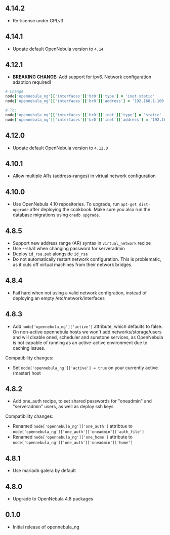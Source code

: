 4.14.2
------

- Re-license under GPLv3

4.14.1
------

- Update default OpenNebula version to `4.14`

4.12.1
------

- **BREAKING CHANGE:** Add support for ipv6. Network configuration adaption required!

```ruby
# Change
node['opennebula_ng']['interfaces']['br0']['type'] = 'inet static'
node['opennebula_ng']['interfaces']['br0']['address'] = '192.168.1.100'

# To:
node['opennebula_ng']['interfaces']['br0']['inet']['type'] = 'static'
node['opennebula_ng']['interfaces']['br0']['inet']['address'] = '192.168.1.100'
```

4.12.0
------

- Update default OpenNebula version to `4.12.0`

4.10.1
------

- Allow multiple ARs (address-ranges) in virtual network configuration

4.10.0
------

- Use OpenNebula 4.10 repositories. To upgrade, run `apt-get dist-upgrade` after deploying the
  cookbook. Make sure you also run the database migrations using `onedb upgrade`.

4.8.5
-----

- Support new address range (AR) syntax in `virtual_network` recipe
- Use --sha1 when changing password for serveradmin
- Deploy `id_rsa.pub` alongside `id_rsa`
- Do not automatically restart network configuration. This is problematic, as it cuts off virtual
  machines from their network bridges.

4.8.4
-----

- Fail hard when not using a valid network configration, instead of deploying an empty
  /etc/network/interfaces

4.8.3
-----

- Add `node['opennebula_ng']['active']` attribute, which defaults to false. On non-active opennebula
  hosts we won't add networks/storage/users and will disable oned, scheduler and sunstone services,
  as OpenNebula is not capable of running as an active-active environment due to caching issues.

Compatibility changes:
- Set `node['opennebula_ng']['active'] = true` on your currently active (master) host

4.8.2
-----

- Add one\_auth recipe, to set shared passwords for "oneadmin" and "serveradmin" users, as well as
  deploy ssh keys

Compatibility changes:
- Renamed `node['opennebula_ng']['one_auth']` attribtue to `node['opennebula_ng']['one_auth']['oneadmin']['auth_file']`
- Renamed `node['opennebula_ng']['one_home']` attribute to `node['opennebula_ng']['one_auth']['oneadmin']['home']`

4.8.1
-----

- Use mariadb galera by default

4.8.0
-----

- Upgrade to OpenNebula 4.8 packages

0.1.0
-----

- Initial release of opennebula\_ng

